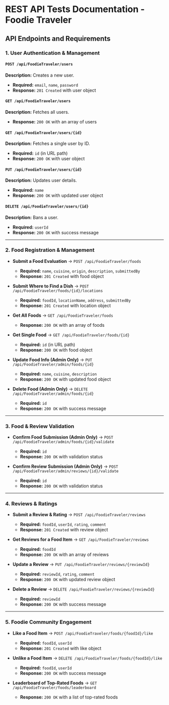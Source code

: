 # REST API Tests Documentation - Foodie Traveler

## API Endpoints and Requirements

### 1. User Authentication & Management

#### `POST /api/FoodieTraveler/users`

**Description:** Creates a new user.
* **Required:** `email`,    `name`,    `password`
* **Response:** `201 Created` with user object

#### `GET /api/FoodieTraveler/users`

**Description:** Fetches all users.
* **Response:** `200 OK` with an array of users

#### `GET /api/FoodieTraveler/users/{id}`

**Description:** Fetches a single user by ID.
* **Required:** `id` (in URL path)
* **Response:** `200 OK` with user object

#### `PUT /api/FoodieTraveler/users/{id}`

**Description:** Updates user details.
* **Required:** `name`
* **Response:** `200 OK` with updated user object

#### `DELETE /api/FoodieTraveler/users/{id}`

**Description:** Bans a user.
* **Required:** `userId`
* **Response:** `200 OK` with success message

---

### 2. Food Registration & Management

* **Submit a Food Evaluation** → `POST /api/FoodieTraveler/foods`
  + **Required:** `name`,    `cuisine`,    `origin`,    `description`,    `submittedBy`
  + **Response:** `201 Created` with food object

* **Submit Where to Find a Dish** → `POST /api/FoodieTraveler/foods/{id}/locations`
  + **Required:** `foodId`,    `locationName`,    `address`,    `submittedBy`
  + **Response:** `201 Created` with location object

* **Get All Foods** → `GET /api/FoodieTraveler/foods`
  + **Response:** `200 OK` with an array of foods

* **Get Single Food** → `GET /api/FoodieTraveler/foods/{id}`
  + **Required:** `id` (in URL path)
  + **Response:** `200 OK` with food object

* **Update Food Info (Admin Only)** → `PUT /api/FoodieTraveler/admin/foods/{id}`
  + **Required:** `name`,    `cuisine`,    `description`
  + **Response:** `200 OK` with updated food object

* **Delete Food (Admin Only)** → `DELETE /api/FoodieTraveler/admin/foods/{id}`
  + **Required:** `id`
  + **Response:** `200 OK` with success message

---

### 3. Food & Review Validation

* **Confirm Food Submission (Admin Only)** → `POST /api/FoodieTraveler/admin/foods/{id}/validate`
  + **Required:** `id`
  + **Response:** `200 OK` with validation status

* **Confirm Review Submission (Admin Only)** → `POST /api/FoodieTraveler/admin/reviews/{id}/validate`
  + **Required:** `id`
  + **Response:** `200 OK` with validation status

---

### 4. Reviews & Ratings

* **Submit a Review & Rating** → `POST /api/FoodieTraveler/reviews`
  + **Required:** `foodId`,  `userId`,    `rating`,    `comment`
  + **Response:** `201 Created` with review object

* **Get Reviews for a Food Item** → `GET /api/FoodieTraveler/reviews`
  + **Required:** `foodId`
  + **Response:** `200 OK` with an array of reviews

* **Update a Review** → `PUT /api/FoodieTraveler/reviews/{reviewId}`
  + **Required:** `reviewId`,    `rating`,    `comment`
  + **Response:** `200 OK` with updated review object

* **Delete a Review** → `DELETE /api/FoodieTraveler/reviews/{reviewId}`
  + **Required:** `reviewId`
  + **Response:** `200 OK` with success message

---

### 5. Foodie Community Engagement

* **Like a Food Item** → `POST /api/FoodieTraveler/foods/{foodId}/like`
  + **Required:** `foodId`,  `userId`
  + **Response:** `201 Created` with like object

* **Unlike a Food Item** → `DELETE /api/FoodieTraveler/foods/{foodId}/like`
  + **Required:** `foodId`,  `userId`
  + **Response:** `200 OK` with success message

* **Leaderboard of Top-Rated Foods** → `GET /api/FoodieTraveler/foods/leaderboard`
  + **Response:** `200 OK` with a list of top-rated foods
